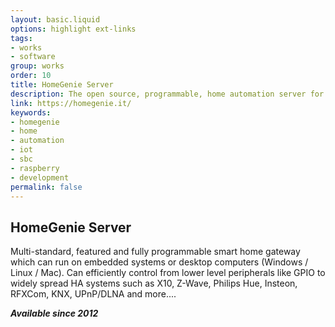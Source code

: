 ```yaml
---
layout: basic.liquid
options: highlight ext-links
tags:
- works
- software
group: works
order: 10
title: HomeGenie Server
description: The open source, programmable, home automation server for smart connected devices and applications.
link: https://homegenie.it/
keywords:
- homegenie
- home
- automation
- iot
- sbc
- raspberry
- development
permalink: false
---
```


## HomeGenie Server

Multi-standard, featured and fully programmable smart home gateway which can run on embedded systems or desktop computers (Windows / Linux / Mac).
Can efficiently control from lower level peripherals like GPIO to widely spread HA systems such as X10, Z-Wave, Philips Hue, Insteon, RFXCom, KNX, UPnP/DLNA and more....

***Available since 2012***
